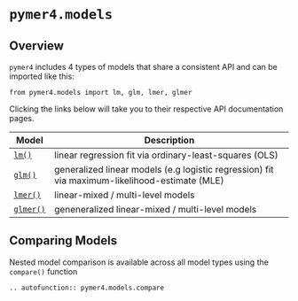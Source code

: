 # `pymer4.models`

## Overview

`pymer4` includes 4 types of models that share a consistent API and can be imported like this:

```{python}
from pymer4.models import lm, glm, lmer, glmer
```

Clicking the links below will take you to their respective API documentation pages.

| Model | Description |
|--------|-------------|
| [`lm()`](./lm.md) | linear regression fit via ordinary-least-squares (OLS) |
| [`glm()`](./glm.md) | generalized linear models (e.g logistic regression) fit via maximum-likelihood-estimate (MLE) |
| [`lmer()`](./lmer.md) | linear-mixed / multi-level models |
| [`glmer()`](./glmer.md) | geneneralized linear-mixed / multi-level models |


## Comparing Models

Nested model comparison is available across all model types using the `compare()` function

```{eval-rst}
.. autofunction:: pymer4.models.compare
```

<!-- #TODO -->
<!-- Additional model comparison is possible via `scikit-learn` using `.to_sklearn()` -->